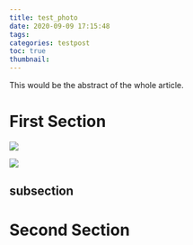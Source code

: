 ```yaml
---
title: test_photo
date: 2020-09-09 17:15:48
tags:
categories: testpost
toc: true
thumbnail:
---
```


This would be the abstract of the whole article.

<!-- more -->

# First Section

![](./Figure_0.png)

![](./github-logo-24.png)

## subsection

# Second Section
